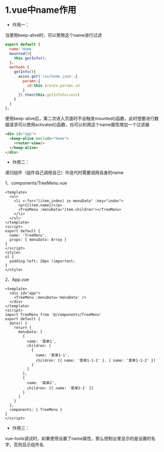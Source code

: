 # 1.vue中name作用

* 作用一：

当使用keep-alive时，可以使用这个name进行过滤

```js
export default {
  name:'Home'
  mounted(){
    this.getInfo();
  }，
  methods:{
    getInfo(){
      axios.get('/xx/home.json',{
        params:{
          id:this.$route.params.id
        }
      }).then(this.getInfoSuccess)
    }
  }
}，
```

使用keep-alive后，第二次进入页面时不会触发mounted()函数，此时想要进行数据请求可以使用activated()函数，也可以利用这个name属性增加一个过滤器

```html
<div id="app"> 
  <keep-alive exclude="Home">
    <router-view/>
  </keep-alive>
</div>
```

* 作用二：

递归组件（组件自己调用自己）中迭代时需要调用自身的name

1、components/TreeMenu.vue

```vue
<template>
  <ul>
    <li v-for="(item,index) in menuData" :key="index">
      <p>{{item.name}}</p>
      <TreeMenu :menuData="item.children"></TreeMenu>
    </li>
  </ul>
</template>
<script>
export default {
  name: 'TreeMenu',
  props: { menuData: Array }
}
</script>
<style>
ul {
  padding-left: 20px !important;
}
</style>
```

2、App.vue

```vue
<template>
  <div id="app">
    <TreeMenu :menuData='menuData' />
  </div>
</template>
<script>
import TreeMenu from '@/components/TreeMenu'
export default {
  data() {
    return {
      menuData: [
        {
          name: '菜单1',
          children: [
            {
              name: '菜单1-1',
              children: [{ name: '菜单1-1-1' }, { name: '菜单1-1-2' }]
            }
          ]
        },
        {
          name: '菜单2',
          children: [{ name: '菜单2-1' }]
        }
      ]
    }
  },
  components: { TreeMenu }
}
</script>
```

* 作用三：

vue-tools调试时，如果使用设置了name属性，那么控制台里显示的是设置的名字，否则显示组件名





